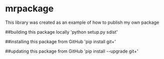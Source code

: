 # mrpackage
This library was created as an example of how to publish my own package

##building this package locally
'python setup.py sdist'

##installing this package from GitHub
'pip install git+'

##updating this package from GitHub
'pip install --upgrade git+'
